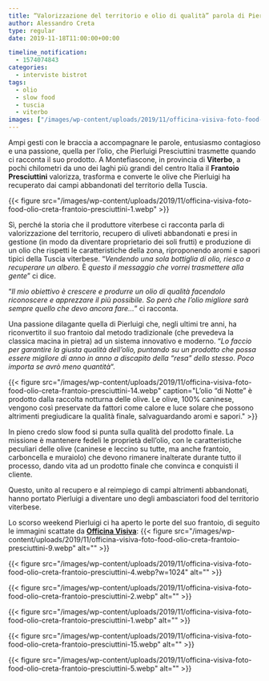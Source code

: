 ```yaml
---
title: “Valorizzazione del territorio e olio di qualità” parola di Pierluigi Presciuttini
author: Alessandro Creta
type: regular
date: 2019-11-18T11:00:00+00:00

timeline_notification:
  - 1574074843
categories:
  - interviste bistrot
tags:
  - olio
  - slow food
  - tuscia
  - viterbo
images: ["/images/wp-content/uploads/2019/11/officina-visiva-foto-food-olio-creta-frantoio-presciuttini-4.webp"]
---
```

Ampi gesti con le braccia a accompagnare le parole, entusiasmo contagioso e una passione, quella per l’olio, che Pierluigi Presciuttini trasmette quando ci racconta il suo prodotto. A Montefiascone, in provincia di **Viterbo**, a pochi chilometri da uno dei laghi più grandi del centro Italia il **Frantoio Presciuttini** valorizza, trasforma e converte le olive che Pierluigi ha recuperato dai campi abbandonati del territorio della Tuscia.


{{< figure src="/images/wp-content/uploads/2019/11/officina-visiva-foto-food-olio-creta-frantoio-presciuttini-1.webp" >}}


Sì, perché la storia che il produttore viterbese ci racconta parla di valorizzazione del territorio, recupero di uliveti abbandonati e presi in gestione (in modo da diventare proprietario dei soli frutti) e produzione di un olio che rispetti le caratteristiche della zona, riproponendo aromi e sapori tipici della Tuscia viterbese. &#8220;_Vendendo una sola bottiglia di olio, riesco a recuperare un albero._ È _questo il messaggio che vorrei trasmettere alla gente_&#8221; ci dice.

“_Il mio obiettivo è crescere e produrre un olio di qualità facendolo riconoscere e apprezzare il più possibile. So però che l’olio migliore sarà sempre quello che devo ancora fare…_” ci racconta.

Una passione dilagante quella di Pierluigi che, negli ultimi tre anni, ha riconvertito il suo frantoio dal metodo tradizionale (che prevedeva la classica macina in pietra) ad un sistema innovativo e moderno. &#8220;_Lo faccio per garantire la giusta qualità dell&#8217;olio, puntando su un prodotto che possa essere migliore di anno in anno a discapito della “resa” dello stesso_. _Poco importa se avrò meno quantità_&#8220;.


{{< figure src="/images/wp-content/uploads/2019/11/officina-visiva-foto-food-olio-creta-frantoio-presciuttini-14.webp" caption="L&#8217;olio &#8220;di Notte&#8221; è prodotto dalla raccolta notturna delle olive. Le olive, 100% caninese, vengono così preservate da fattori come calore e luce solare che possono altrimenti pregiudicare la qualità finale, salvaguardando aromi e sapori." >}}


In pieno credo slow food si punta sulla qualità del prodotto finale. La missione è mantenere fedeli le proprietà dell’olio, con le caratteristiche peculiari delle olive (caninese e leccino su tutte, ma anche frantoio, carboncella e muraiolo) che devono rimanere inalterate durante tutto il processo, dando vita ad un prodotto finale che convinca e conquisti il cliente. 

Questo, unito al recupero e al reimpiego di campi altrimenti abbandonati, hanno portato Pierluigi a diventare uno degli ambasciatori food del territorio viterbese.

Lo scorso weekend Pierluigi ci ha aperto le porte del suo frantoio, di seguito le immagini scattate da **[Officina Visiva][1]**:
{{< figure src="/images/wp-content/uploads/2019/11/officina-visiva-foto-food-olio-creta-frantoio-presciuttini-9.webp" alt="" >}}


{{< figure src="/images/wp-content/uploads/2019/11/officina-visiva-foto-food-olio-creta-frantoio-presciuttini-4.webp?w=1024" alt="" >}}


{{< figure src="/images/wp-content/uploads/2019/11/officina-visiva-foto-food-olio-creta-frantoio-presciuttini-2.webp" alt="" >}}


{{< figure src="/images/wp-content/uploads/2019/11/officina-visiva-foto-food-olio-creta-frantoio-presciuttini-1.webp" alt="" >}}


{{< figure src="/images/wp-content/uploads/2019/11/officina-visiva-foto-food-olio-creta-frantoio-presciuttini-15.webp" alt="" >}}


{{< figure src="/images/wp-content/uploads/2019/11/officina-visiva-foto-food-olio-creta-frantoio-presciuttini-5.webp" alt="" >}}


 [1]: http://www.officinavisiva.it/